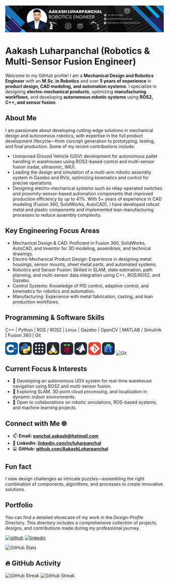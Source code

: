 ![LinkedIn_Banner](https://github.com/Aakashluharpanchal/Aakashluharpanchal/blob/a5cbb2fe756a4a4b596f0a8eb04144fd4b0b925e/Aakash%20Luharpanchal.png)
 
# **Aakash Luharpanchal (Robotics & Multi-Sensor Fusion Engineer)**

Welcome to my GitHub profile! I am a **Mechanical Design and Robotics Engineer** with an **M.Sc. in Robotics** and over **5 years of experience** in **product design, CAD modeling, and automation systems**. I specialize in designing **electro-mechanical products**, optimizing **manufacturing workflows**, and developing **autonomous robotic systems** using **ROS2, C++, and sensor fusion**.

 ## **About Me**
I am passionate about developing cutting-edge solutions in mechanical design and autonomous robotics, with expertise in the full product development lifecycle—from concept generation to prototyping, testing, and final production. Some of my recent contributions include:

* Unmanned Ground Vehicle (UGV) development for autonomous pallet handling in warehouses using ROS2-based control and multi-sensor fusion (radar, ultrasonic, IMU).
* Leading the design and simulation of a multi-arm robotic assembly system in Gazebo and RViz, optimizing kinematics and control for precise operations.
* Designing electro-mechanical systems such as relay-operated switches and proximity-sensor-based automation components that improved production efficiency by up to 41%.
With 5+ years of experience in CAD modeling (Fusion 360, SolidWorks, AutoCAD), I have developed robust metal and plastic components and implemented lean manufacturing processes to reduce assembly complexity.

## Key Engineering Focus Areas

* Mechanical Design & CAD: Proficient in Fusion 360, SolidWorks, AutoCAD, and Inventor for 3D modeling, assemblies, and technical drawings.
* Electro-Mechanical Product Design: Experience in designing metal housings, sensor mounts, sheet metal parts, and automated systems.
* Robotics and Sensor Fusion: Skilled in SLAM, state estimation, path planning, and multi-sensor data integration using C++, ROS/ROS2, and Gazebo.
* Control Systems: Knowledge of PID control, adaptive control, and kinematics for robotics and automation.
* Manufacturing: Experience with metal fabrication, casting, and lean production workflows.
  
## Programming & Software Skills
C++ | Python | ROS / ROS2 | Linux | Gazebo | OpenCV | MATLAB / Simulink | Fusion 360 | Git
<div>
    <img src="https://github.com/tandpfun/skill-icons/blob/main/icons/CPP.svg" alt="cpp" width="40" height="40"/>
    <img src="https://github.com/tandpfun/skill-icons/blob/main/icons/Python-Dark.svg" alt="python" width="40" height="40"/>
    <img src="https://github.com/tandpfun/skill-icons/blob/main/icons/ROS-Dark.svg" alt="ros" width="40" height="40"/>
    <img src="https://github.com/tandpfun/skill-icons/blob/main/icons/Linux-Dark.svg" alt="linux" width="40" height="40"/>
    <img src="https://github.com/tandpfun/skill-icons/blob/main/icons/RaspberryPi-Dark.svg" alt="RPi" width="40" height="40"/>
    <img src="https://github.com/tandpfun/skill-icons/blob/main/icons/Matlab-Dark.svg" alt="matlab" width="40" height="40"/>
    <img src="https://github.com/tandpfun/skill-icons/blob/main/icons/Git.svg" alt="Git" width="40" height="40"/>
    <img src="https://github.com/tandpfun/skill-icons/blob/main/icons/AndroidStudio-Dark.svg" alt="Git" width="40" height="40"/>
    <img src="https://github.com/tandpfun/skill-icons/blob/main/icons/OpenCV-Dark.svg" alt="Git" width="40" height="40"/>
</div>

## Current Focus & Interests

* 🔭 Developing an autonomous UGV system for real-time warehouse navigation using ROS2 and multi-sensor fusion.
* 🌱 Exploring SLAM, 3D point cloud processing, and localization in dynamic indoor environments.
* 💬 Open to collaborations on robotic simulations, ROS-based systems, and machine learning projects.

## **Connect with Me** 🌐  
- 📫 **Email:** [**panchal.aakash@hotmail.com**](mailto:panchal.aakash@hotmail.com)  
- 👔 **LinkedIn:** [**linkedin.com/in/luharpanchal**](https://www.linkedin.com/in/luharpanchal/)  
- 💻 **GitHub:** [**github.com/AakashLuharpanchal**](https://github.com/AakashLuharpanchal)  

## Fun fact 
I view design challenges as intricate puzzles—assembling the right combination of components, algorithms, and processes to create innovative solutions.

## Portfolio
You can find a detailed showcase of my work in the *Design-Profile* Directory. This directory includes a comprehensive collection of projects, designs, and contributions made during my professional journey.

[<img src='https://cdn.jsdelivr.net/npm/simple-icons@3.0.1/icons/github.svg' alt='github' height='40'>](https://github.com/Aakashluharpanchal)  [<img src='https://cdn.jsdelivr.net/npm/simple-icons@3.0.1/icons/linkedin.svg' alt='linkedin' height='40'>](https://www.linkedin.com/in/luharpanchal/)  

![GitHub Stats](https://github-readme-stats.vercel.app/api?username=AakashLuharpanchal&show_icons=true&theme=radical)
## **🔥 GitHub Activity**  

![GitHub Streak](https://github-readme-streak-stats.herokuapp.com/?user=AakashLuharpanchal&theme=radical)
![GitHub Streak](https://github-readme-streak-stats.herokuapp.com/?user=AakashLuharpanchal&theme=radical)

